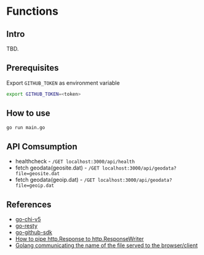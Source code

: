 # Functions

## Intro

TBD.

## Prerequisites

Export `GITHUB_TOKEN` as environment variable

```bash
export GITHUB_TOKEN=<token>
```

## How to use

```bash
go run main.go
```

## API Comsumption

- healthcheck - `/GET localhost:3000/api/health`
- fetch geodata(geosite.dat) - `/GET localhost:3000/api/geodata?file=geosite.dat`
- fetch geodata(geoip.dat) - `/GET localhost:3000/api/geodata?file=geoip.dat`

## References

- [go-chi-v5](https://pkg.go.dev/github.com/go-chi/chi/v5)
- [go-resty](https://pkg.go.dev/github.com/go-resty/resty/v2)
- [go-github-sdk](https://pkg.go.dev/github.com/google/go-github/v52/github)
- [How to pipe http.Response to http.ResponseWriter](https://stackoverflow.com/questions/28891531/piping-http-response-to-http-responsewriter)
- [Golang communicating the name of the file served to the browser/client](https://stackoverflow.com/questions/44510661/golang-communicating-the-name-of-the-file-served-to-the-browser-client)
